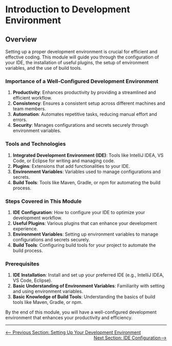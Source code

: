# Introduction to Development Environment

## Overview

Setting up a proper development environment is crucial for efficient and effective coding. This module will guide you through the configuration of your IDE, the installation of useful plugins, the setup of environment variables, and the use of build tools.

### Importance of a Well-Configured Development Environment

1. **Productivity**: Enhances productivity by providing a streamlined and efficient workflow.
2. **Consistency**: Ensures a consistent setup across different machines and team members.
3. **Automation**: Automates repetitive tasks, reducing manual effort and errors.
4. **Security**: Manages configurations and secrets securely through environment variables.

### Tools and Technologies

1. **Integrated Development Environment (IDE)**: Tools like IntelliJ IDEA, VS Code, or Eclipse for writing and managing code.
2. **Plugins**: Extensions that add functionalities to your IDE.
3. **Environment Variables**: Variables used to manage configurations and secrets.
4. **Build Tools**: Tools like Maven, Gradle, or npm for automating the build process.

### Steps Covered in This Module

1. **IDE Configuration**: How to configure your IDE to optimize your development workflow.
2. **Useful Plugins**: Various plugins that can enhance your development experience.
3. **Environment Variables**: Setting up environment variables to manage configurations and secrets securely.
4. **Build Tools**: Configuring build tools for your project to automate the build process.

### Prerequisites

1. **IDE Installation**: Install and set up your preferred IDE (e.g., IntelliJ IDEA, VS Code, Eclipse).
2. **Basic Understanding of Environment Variables**: Familiarity with setting and using environment variables.
3. **Basic Knowledge of Build Tools**: Understanding the basics of build tools like Maven, Gradle, or npm.

By the end of this module, you will have a well-configured development environment that enhances your productivity and efficiency.

---

<div style="width: 100%">
<a href='index.md'><-- Previous Section: Setting Up Your Development Environment</a>
<div align="right"><a href='ide-configuration.md'>Next Section: IDE Configuration--></a></div>
</div>
